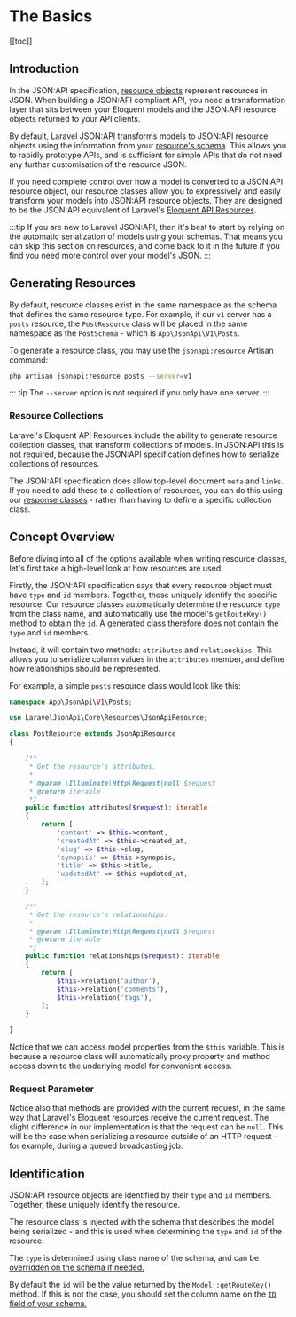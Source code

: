 # The Basics

[[toc]]

## Introduction

In the JSON:API specification, [resource objects](https://jsonapi.org/format/#document-resource-objects)
represent resources in JSON. When building a JSON:API compliant API, you
need a transformation layer that sits between your Eloquent models and the
JSON:API resource objects returned to your API clients.

By default, Laravel JSON:API transforms models to JSON:API resource objects
using the information from your [resource's schema](../schemas/).
This allows you to rapidly prototype APIs, and is sufficient for simple
APIs that do not need any further customisation of the resource JSON.

If you need complete control over how a model is converted to a JSON:API
resource object, our resource classes allow you to expressively and easily
transform your models into JSON:API resource objects. They are designed to
be the JSON:API equivalent of Laravel's
[Eloquent API Resources](https://laravel.com/docs/eloquent-resources).

:::tip
If you are new to Laravel JSON:API, then it's best to start by relying
on the automatic serialization of models using your schemas.
That means you can skip this section on resources, and come back to it
in the future if you find you need more control over your model's
JSON.
:::

## Generating Resources

By default, resource classes exist in the same namespace as the schema that
defines the same resource type. For example, if our `v1` server has a
`posts` resource, the `PostResource` class will be placed in the same
namespace as the `PostSchema` - which is `App\JsonApi\V1\Posts`.

To generate a resource class, you may use the `jsonapi:resource` Artisan
command:

```bash
php artisan jsonapi:resource posts --server=v1
```

::: tip
The `--server` option is not required if you only have one server.
:::

### Resource Collections

Laravel's Eloquent API Resources include the ability to generate resource
collection classes, that transform collections of models. In JSON:API this
is not required, because the JSON:API specification defines how to serialize
collections of resources.

The JSON:API specification does allow top-level document `meta` and `links`.
If you need to add these to a collection of resources, you can do this using
our [response classes](../responses/) - rather than having to define a
specific collection class.

## Concept Overview

Before diving into all of the options available when writing resource classes,
let's first take a high-level look at how resources are used.

Firstly, the JSON:API specification says that every resource object must have
`type` and `id` members. Together, these uniquely identify the specific
resource. Our resource classes automatically determine the resource `type`
from the class name, and automatically use the model's `getRouteKey()`
method to obtain the `id`. A generated class therefore does not contain
the `type` and `id` members.

Instead, it will contain two methods: `attributes` and `relationships`.
This allows you to serialize column values in the `attributes` member, and
define how relationships should be represented.

For example, a simple `posts` resource class would look like this:

```php
namespace App\JsonApi\V1\Posts;

use LaravelJsonApi\Core\Resources\JsonApiResource;

class PostResource extends JsonApiResource
{

    /**
     * Get the resource's attributes.
     *
     * @param \Illuminate\Http\Request|null $request
     * @return iterable
     */
    public function attributes($request): iterable
    {
        return [
            'content' => $this->content,
            'createdAt' => $this->created_at,
            'slug' => $this->slug,
            'synopsis' => $this->synopsis,
            'title' => $this->title,
            'updatedAt' => $this->updated_at,
        ];
    }

    /**
     * Get the resource's relationships.
     *
     * @param \Illuminate\Http\Request|null $request
     * @return iterable
     */
    public function relationships($request): iterable
    {
        return [
            $this->relation('author'),
            $this->relation('comments'),
            $this->relation('tags'),
        ];
    }

}
```

Notice that we can access model properties from the `$this` variable. This
is because a resource class will automatically proxy property and method
access down to the underlying model for convenient access.

### Request Parameter

Notice also that methods are provided with the current request, in the same
way that Laravel's Eloquent resources receive the current request. The slight
difference in our implementation is that the request can be `null`. This
will be the case when serializing a resource outside of an HTTP request -
for example, during a queued broadcasting job.

## Identification

JSON:API resource objects are identified by their `type` and `id` members.
Together, these uniquely identify the resource.

The resource class is injected with the schema that describes the
model being serialized - and this is used when determining the `type`
and `id` of the resource.

The `type` is determined using class name of the schema, and can
be [overridden on the schema if needed.](../schemas/#resource-type)

By default the `id` will be the value returned by the `Model::getRouteKey()`
method. If this is not the case, you should set the column name
on the [`ID` field of your schema.](../schemas/identifier.md#column-name)
